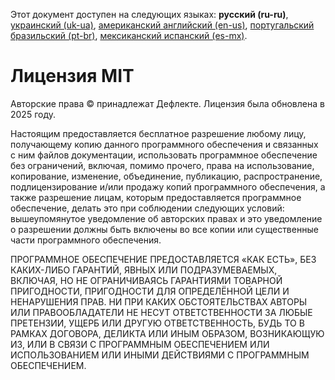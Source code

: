 Этот документ доступен на следующих языках: **русский (ru-ru)**, [украинский (uk-ua)](/docs/LICENSE_uk-ua.md), [американский английский (en-us)](/docs/LICENSE_en-us.md), [португальский бразильский (pt-br)](/docs/LICENSE_pt-br.md), [мексиканский испанский (es-mx)](/docs/LICENSE_es-mx.md).

# Лицензия MIT

Авторские права © принадлежат Дефлекте. Лицензия была обновлена в 2025 году.

Настоящим предоставляется бесплатное разрешение любому лицу, получающему копию
данного программного обеспечения и связанных с ним файлов документации,
использовать программное обеспечение без ограничений, включая, помимо прочего,
права на использование, копирование, изменение, объединение, публикацию, распространение,
подлицензирование и/или продажу копий программного обеспечения, а также
разрешение лицам, которым предоставляется программное обеспечение, делать это
при соблюдении следующих условий: вышеупомянутое уведомление об авторских правах и это уведомление о разрешении должны быть включены во все копии или существенные части программного обеспечения.

ПРОГРАММНОЕ ОБЕСПЕЧЕНИЕ ПРЕДОСТАВЛЯЕТСЯ «КАК ЕСТЬ», БЕЗ КАКИХ-ЛИБО ГАРАНТИЙ, ЯВНЫХ ИЛИ
ПОДРАЗУМЕВАЕМЫХ, ВКЛЮЧАЯ, НО НЕ ОГРАНИЧИВАЯСЬ ГАРАНТИЯМИ ТОВАРНОЙ ПРИГОДНОСТИ,
ПРИГОДНОСТИ ДЛЯ ОПРЕДЕЛЁННОЙ ЦЕЛИ И НЕНАРУШЕНИЯ ПРАВ. НИ ПРИ КАКИХ ОБСТОЯТЕЛЬСТВАХ
АВТОРЫ ИЛИ ПРАВООБЛАДАТЕЛИ НЕ НЕСУТ ОТВЕТСТВЕННОСТИ ЗА ЛЮБЫЕ ПРЕТЕНЗИИ, УЩЕРБ ИЛИ ДРУГУЮ
ОТВЕТСТВЕННОСТЬ, БУДЬ ТО В РАМКАХ ДОГОВОРА, ДЕЛИКТА ИЛИ ИНЫМ ОБРАЗОМ, ВОЗНИКАЮЩУЮ ИЗ,
ИЛИ В СВЯЗИ С ПРОГРАММНЫМ ОБЕСПЕЧЕНИЕМ ИЛИ ИСПОЛЬЗОВАНИЕМ ИЛИ ИНЫМИ ДЕЙСТВИЯМИ С ПРОГРАММНЫМ ОБЕСПЕЧЕНИЕМ.
